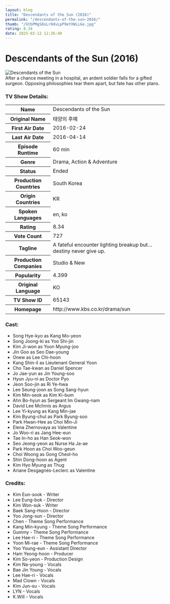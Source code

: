 ```yaml
---
layout: blog
title: "Descendants of the Sun (2016)"
permalink: "/descendants-of-the-sun-2016/"
thumb: "/GtbPMgS8oLr0dvLpP9eYXWLLGe.jpg"
rating: 8.34
date: 2025-03-12 12:26:40
---
```

<h1 class="title">Descendants of the Sun (2016)</h1><div class="poster"><img src="{{ site.imglink }}/GtbPMgS8oLr0dvLpP9eYXWLLGe.jpg" class="img-fluid my-3" alt="Descendants of the Sun"/></div><div class="plot">After a chance meeting in a hospital, an ardent soldier falls for a gifted surgeon. Opposing philosophies tear them apart, but fate has other plans.</div><h3>TV Show Details:</h3><table class="table table-bordered details"><tr><th>Name</th><td>Descendants of the Sun</td></tr><tr><th>Original Name</th><td>태양의 후예</td></tr><tr><th>First Air Date</th><td>2016-02-24</td></tr><tr><th>Last Air Date</th><td>2016-04-14</td></tr><tr><th>Episode Runtime</th><td>60 min</td></tr><tr><th>Genre</th><td>Drama, Action & Adventure</td></tr><tr><th>Status</th><td>Ended</td></tr><tr><th>Production Countries</th><td>South Korea</td></tr><tr><th>Origin Countries</th><td>KR</td></tr><tr><th>Spoken Languages</th><td>en, ko</td></tr><tr><th>Rating</th><td>8.34</td></tr><tr><th>Vote Count</th><td>727</td></tr><tr><th>Tagline</th><td>A fateful encounter lighting breakup but… destiny never give up.</td></tr><tr><th>Production Companies</th><td>Studio & New</td></tr><tr><th>Popularity</th><td>4.399</td></tr><tr><th>Original Language</th><td>KO</td></tr><tr><th>TV Show ID</th><td>65143</td></tr><tr><th>Homepage</th><td>http://www.kbs.co.kr/drama/sun</td></tr></table><h3>Cast:</h3><ul class="list-group cast"><li>Song Hye-kyo as Kang Mo-yeon</li><li>Song Joong-ki as Yoo Shi-jin</li><li>Kim Ji-won as Yoon Myung-joo</li><li>Jin Goo as Seo Dae-young</li><li>Onew as Lee Chi-hoon</li><li>Kang Shin-il as Lieutenant General Yoon</li><li>Cho Tae-kwan as Daniel Spencer</li><li>Jo Jae-yun as Jin Young-soo</li><li>Hyun Jyu-ni as Doctor Pyo</li><li>Jeon Soo-jin as Ri Ye-hwa</li><li>Lee Seung-joon as Song Sang-hyun</li><li>Kim Min-seok as Kim Ki-bum</li><li>Ahn Bo-hyun as Sergeant Im Gwang-nam</li><li>David Lee McInnis as Argus</li><li>Lee Yi-kyung as Kang Min-jae</li><li>Kim Byung-chul as Park Byung-soo</li><li>Park Hwan-Hee as Choi Min-Ji</li><li>Elena Zhernovaya as Valentine</li><li>Jo Woo-ri as Jang Hee-eun</li><li>Tae In-ho as Han Seok-won</li><li>Seo Jeong-yeon as Nurse Ha Ja-ae</li><li>Park Hoon as Choi Woo-geun</li><li>Choi Woong as Gong Cheol-ho</li><li>Shin Dong-hoon as Agent</li><li>Kim Hyo Myung as Thug</li><li>Ariane Desgagnés-Leclerc as Valentine</li></ul><h3>Credits:</h3><ul class="list-group crew"><li>Kim Eun-sook - Writer</li><li>Lee Eung-bok - Director</li><li>Kim Won-suk - Writer</li><li>Baek Sang-Hoon - Director</li><li>Yoo Jong-sun - Director</li><li>Chen - Theme Song Performance</li><li>Kang Min-kyung - Theme Song Performance</li><li>Gummy - Theme Song Performance</li><li>Lee Hae-ri - Theme Song Performance</li><li>Yoon Mi-rae - Theme Song Performance</li><li>Yoo Young-eun - Assistant Director</li><li>Ham Yeong-hoon - Producer</li><li>Kim So-yeon - Production Design</li><li>Kim Na-young - Vocals</li><li>Bae Jin Young - Vocals</li><li>Lee Hae-ri - Vocals</li><li>Mad Clown - Vocals</li><li>Kim Jun-su - Vocals</li><li>LYN - Vocals</li><li>K.Will - Vocals</li></ul>